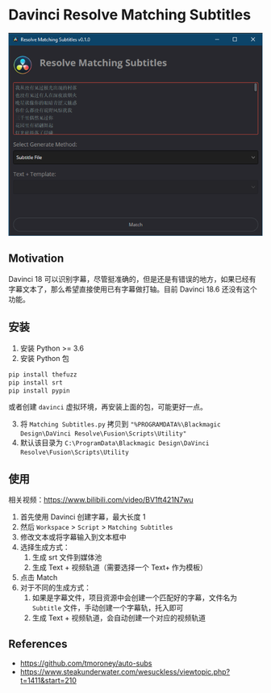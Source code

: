 # Davinci Resolve Matching Subtitles

![](./screenshots/screenshot.jpg)

## Motivation

Davinci 18 可以识别字幕，尽管挺准确的，但是还是有错误的地方，如果已经有字幕文本了，那么希望直接使用已有字幕做打轴。目前 Davinci 18.6 还没有这个功能。

## 安装

1. 安装 Python >= 3.6
2. 安装 Python 包

```shell
pip install thefuzz
pip install srt
pip install pypin
```

或者创建 `davinci` 虚拟环境，再安装上面的包，可能更好一点。

3. 将 `Matching Subtitles.py` 拷贝到 `"%PROGRAMDATA%\Blackmagic Design\DaVinci Resolve\Fusion\Scripts\Utility"`
4. 默认该目录为 `C:\ProgramData\Blackmagic Design\DaVinci Resolve\Fusion\Scripts\Utility`

## 使用

相关视频：<https://www.bilibili.com/video/BV1ft421N7wu>

1. 首先使用 Davinci 创建字幕，最大长度 1
2. 然后 `Workspace` > `Script` > `Matching Subtitles`
3. 修改文本或将字幕输入到文本框中
4. 选择生成方式：
   1. 生成 srt 文件到媒体池
   2. 生成 Text + 视频轨道（需要选择一个 Text+ 作为模板）
5. 点击 Match
6. 对于不同的生成方式：
   1. 如果是字幕文件，项目资源中会创建一个匹配好的字幕，文件名为 `Subtitle` 文件，手动创建一个字幕轨，托入即可
   2. 生成 Text + 视频轨道，会自动创建一个对应的视频轨道

## References

- https://github.com/tmoroney/auto-subs
- https://www.steakunderwater.com/wesuckless/viewtopic.php?t=1411&start=210

